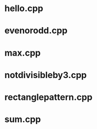 
# hello.cpp

# evenorodd.cpp

# max.cpp

# notdivisibleby3.cpp

# rectanglepattern.cpp

# sum.cpp





